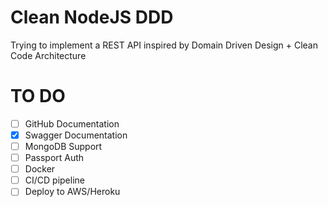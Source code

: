 # Clean NodeJS DDD
Trying to implement a REST API inspired by Domain Driven Design + Clean Code Architecture

# TO DO
- [ ] GitHub Documentation
- [x] Swagger Documentation
- [ ] MongoDB Support
- [ ] Passport Auth
- [ ] Docker
- [ ] CI/CD pipeline
- [ ] Deploy to AWS/Heroku
